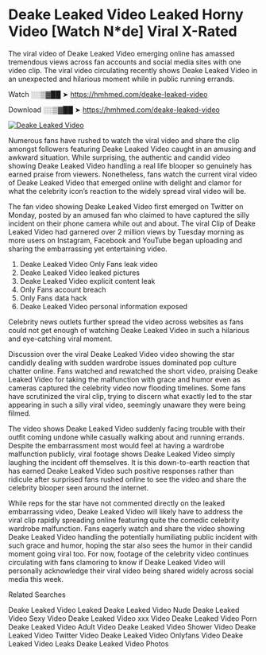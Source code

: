﻿# Deake Leaked Video Leaked Horny Video [Watch N*de] Viral X-Rated

The viral video of ﻿Deake Leaked Video emerging online has amassed tremendous views across fan accounts and social media sites with one video clip. The viral video circulating recently shows ﻿Deake Leaked Video in an unexpected and hilarious moment while in public running errands. 

Watch ░░▒▓██ ➤ https://hmhmed.com/deake-leaked-video

Download ░░▒▓██ ➤ https://hmhmed.com/deake-leaked-video

[![Deake Leaked Video](https://i.imgur.com/dJHk4Zq.gif)](https://hmhmed.com/deake-leaked-video)

Numerous fans have rushed to watch the viral video and share the clip amongst followers featuring ﻿Deake Leaked Video caught in an amusing and awkward situation. While surprising, the authentic and candid video showing ﻿Deake Leaked Video handling a real life blooper so genuinely has earned praise from viewers. Nonetheless, fans watch the current viral video of ﻿Deake Leaked Video that emerged online with delight and clamor for what the celebrity icon’s reaction to the widely spread viral video will be.

The fan video showing ﻿Deake Leaked Video first emerged on Twitter on Monday, posted by an amused fan who claimed to have captured the silly incident on their phone camera while out and about. The viral Clip of ﻿Deake Leaked Video had garnered over 2 million views by Tuesday morning as more users on Instagram, Facebook and YouTube began uploading and sharing the embarrassing yet entertaining video. 

1. ﻿Deake Leaked Video Only Fans leak video
2. ﻿Deake Leaked Video leaked pictures
3. ﻿Deake Leaked Video explicit content leak
4. Only Fans account breach
5. Only Fans data hack
6. ﻿Deake Leaked Video personal information exposed

Celebrity news outlets further spread the video across websites as fans could not get enough of watching ﻿Deake Leaked Video in such a hilarious and eye-catching viral moment. 

Discussion over the viral ﻿Deake Leaked Video video showing the star candidly dealing with sudden wardrobe issues dominated pop culture chatter online. Fans watched and rewatched the short video, praising ﻿Deake Leaked Video for taking the malfunction with grace and humor even as cameras captured the celebrity video now flooding timelines. Some fans have scrutinized the viral clip, trying to discern what exactly led to the star appearing in such a silly viral video, seemingly unaware they were being filmed.

The video shows ﻿Deake Leaked Video suddenly facing trouble with their outfit coming undone while casually walking about and running errands. Despite the embarrassment most would feel at having a wardrobe malfunction publicly, viral footage shows ﻿Deake Leaked Video simply laughing the incident off themselves. It is this down-to-earth reaction that has earned ﻿Deake Leaked Video such positive responses rather than ridicule after surprised fans rushed online to see the video and share the celebrity blooper seen around the internet.  

While reps for the star have not commented directly on the leaked embarrassing video, ﻿Deake Leaked Video will likely have to address the viral clip rapidly spreading online featuring quite the comedic celebrity wardrobe malfunction. Fans eagerly watch and share the video showing ﻿Deake Leaked Video handling the potentially humiliating public incident with such grace and humor, hoping the star also sees the humor in their candid moment going viral too. For now, footage of the celebrity video continues circulating with fans clamoring to know if ﻿Deake Leaked Video will personally acknowledge their viral video being shared widely across social media this week.

Related Searches

﻿Deake Leaked Video Leaked
﻿Deake Leaked Video Nude
﻿Deake Leaked Video Sexy Video
﻿Deake Leaked Video xxx Video
﻿Deake Leaked Video Porn
﻿Deake Leaked Video Adult Video
﻿Deake Leaked Video Shower Video
﻿Deake Leaked Video Twitter Video
﻿Deake Leaked Video Onlyfans Video
﻿Deake Leaked Video Leaks
﻿Deake Leaked Video Photos